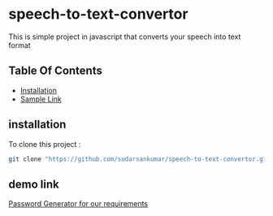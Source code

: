 # speech-to-text-convertor
This is simple project in javascript that converts your speech into text format
## Table Of Contents
- [Installation](#installation)
- [Sample Link](#sample-link)

## installation
To clone this project :

```bash
git clone "https://github.com/sudarsankumar/speech-to-text-convertor.git"
```

## demo link
[Password Generator for our requirements](https://sudarsankumar.github.io/password-generator-of-fifferent-length-and-combination-using-html-css-js/)